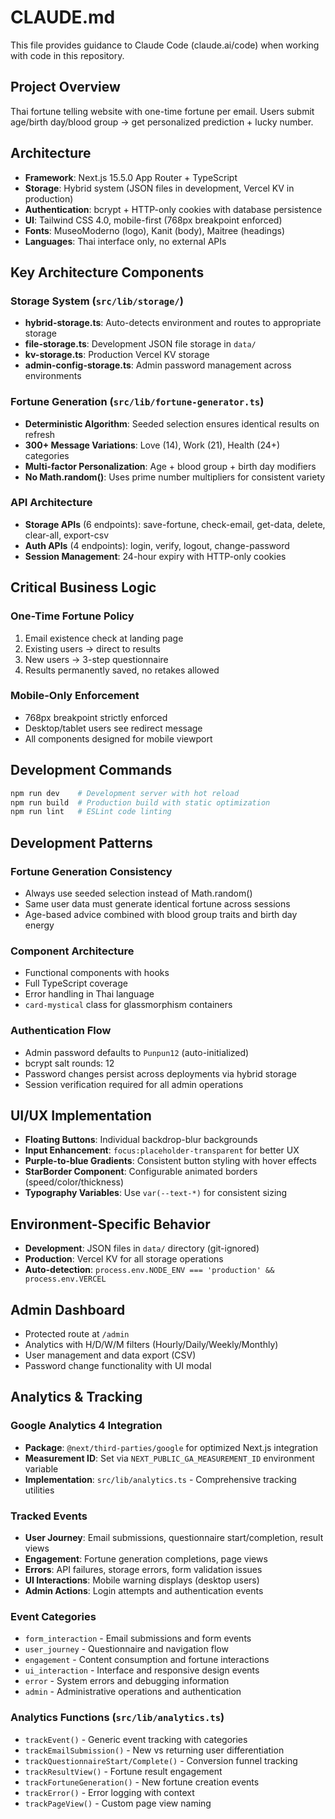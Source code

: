 # CLAUDE.md

This file provides guidance to Claude Code (claude.ai/code) when working with code in this repository.

## Project Overview
Thai fortune telling website with one-time fortune per email. Users submit age/birth day/blood group → get personalized prediction + lucky number.

## Architecture
- **Framework**: Next.js 15.5.0 App Router + TypeScript
- **Storage**: Hybrid system (JSON files in development, Vercel KV in production)
- **Authentication**: bcrypt + HTTP-only cookies with database persistence
- **UI**: Tailwind CSS 4.0, mobile-first (768px breakpoint enforced)
- **Fonts**: MuseoModerno (logo), Kanit (body), Maitree (headings)
- **Languages**: Thai interface only, no external APIs

## Key Architecture Components

### Storage System (`src/lib/storage/`)
- **hybrid-storage.ts**: Auto-detects environment and routes to appropriate storage
- **file-storage.ts**: Development JSON file storage in `data/`
- **kv-storage.ts**: Production Vercel KV storage
- **admin-config-storage.ts**: Admin password management across environments

### Fortune Generation (`src/lib/fortune-generator.ts`)
- **Deterministic Algorithm**: Seeded selection ensures identical results on refresh
- **300+ Message Variations**: Love (14), Work (21), Health (24+) categories
- **Multi-factor Personalization**: Age + blood group + birth day modifiers
- **No Math.random()**: Uses prime number multipliers for consistent variety

### API Architecture
- **Storage APIs** (6 endpoints): save-fortune, check-email, get-data, delete, clear-all, export-csv
- **Auth APIs** (4 endpoints): login, verify, logout, change-password
- **Session Management**: 24-hour expiry with HTTP-only cookies

## Critical Business Logic

### One-Time Fortune Policy
1. Email existence check at landing page
2. Existing users → direct to results
3. New users → 3-step questionnaire
4. Results permanently saved, no retakes allowed

### Mobile-Only Enforcement
- 768px breakpoint strictly enforced
- Desktop/tablet users see redirect message
- All components designed for mobile viewport

## Development Commands
```bash
npm run dev    # Development server with hot reload
npm run build  # Production build with static optimization
npm run lint   # ESLint code linting
```

## Development Patterns

### Fortune Generation Consistency
- Always use seeded selection instead of Math.random()
- Same user data must generate identical fortune across sessions
- Age-based advice combined with blood group traits and birth day energy

### Component Architecture
- Functional components with hooks
- Full TypeScript coverage
- Error handling in Thai language
- `card-mystical` class for glassmorphism containers

### Authentication Flow
- Admin password defaults to `Punpun12` (auto-initialized)
- bcrypt salt rounds: 12
- Password changes persist across deployments via hybrid storage
- Session verification required for all admin operations

## UI/UX Implementation
- **Floating Buttons**: Individual backdrop-blur backgrounds
- **Input Enhancement**: `focus:placeholder-transparent` for better UX
- **Purple-to-blue Gradients**: Consistent button styling with hover effects
- **StarBorder Component**: Configurable animated borders (speed/color/thickness)
- **Typography Variables**: Use `var(--text-*)` for consistent sizing

## Environment-Specific Behavior
- **Development**: JSON files in `data/` directory (git-ignored)
- **Production**: Vercel KV for all storage operations
- **Auto-detection**: `process.env.NODE_ENV === 'production' && process.env.VERCEL`

## Admin Dashboard
- Protected route at `/admin`
- Analytics with H/D/W/M filters (Hourly/Daily/Weekly/Monthly)
- User management and data export (CSV)
- Password change functionality with UI modal

## Analytics & Tracking

### Google Analytics 4 Integration
- **Package**: `@next/third-parties/google` for optimized Next.js integration
- **Measurement ID**: Set via `NEXT_PUBLIC_GA_MEASUREMENT_ID` environment variable
- **Implementation**: `src/lib/analytics.ts` - Comprehensive tracking utilities

### Tracked Events
- **User Journey**: Email submissions, questionnaire start/completion, result views
- **Engagement**: Fortune generation completions, page views
- **Errors**: API failures, storage errors, form validation issues
- **UI Interactions**: Mobile warning displays (desktop users)
- **Admin Actions**: Login attempts and authentication events

### Event Categories
- `form_interaction` - Email submissions and form events
- `user_journey` - Questionnaire and navigation flow
- `engagement` - Content consumption and fortune interactions  
- `ui_interaction` - Interface and responsive design events
- `error` - System errors and debugging information
- `admin` - Administrative operations and authentication

### Analytics Functions (`src/lib/analytics.ts`)
- `trackEvent()` - Generic event tracking with categories
- `trackEmailSubmission()` - New vs returning user differentiation
- `trackQuestionnaireStart/Complete()` - Conversion funnel tracking
- `trackResultView()` - Fortune result engagement
- `trackFortuneGeneration()` - New fortune creation events
- `trackError()` - Error logging with context
- `trackPageView()` - Custom page view naming